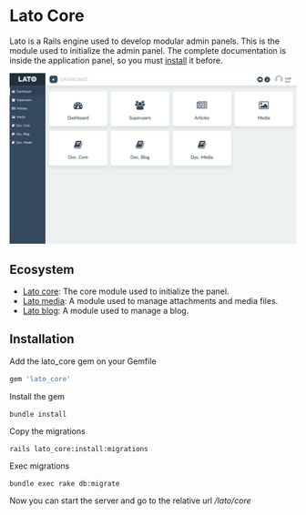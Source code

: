 # Lato Core

Lato is a Rails engine used to develop modular admin panels. This is the module used to initialize the admin panel.
The complete documentation is inside the application panel, so you must [install](#installation) it before.

![Alt text](lib/screen.png "Title")

## Ecosystem

- [Lato core](https://github.com/ideonetwork/lato-core): The core module used to initialize the panel.
- [Lato media](https://github.com/ideonetwork/lato-media): A module used to manage attachments and media files.
- [Lato blog](https://github.com/ideonetwork/lato-blog): A module used to manage a blog.

## Installation

Add the lato_core gem on your Gemfile

```ruby
gem 'lato_core'
```

Install the gem

```console
bundle install
```

Copy the migrations

```console
rails lato_core:install:migrations
```

Exec migrations

```console
bundle exec rake db:migrate
```

Now you can start the server and go to the relative url */lato/core*